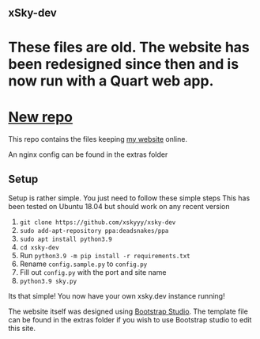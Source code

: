 ## xSky-dev

# These files are old. The website has been redesigned since then and is now run with a Quart web app.
# [New repo](https://github.com/xskyyy/xsky-dev)

This repo contains the files keeping [my website](https://xsky.dev) online.

An nginx config can be found in the extras folder

## Setup
Setup is rather simple. You just need to follow these simple steps
This has been tested on Ubuntu 18.04 but should work on any recent version

1. `git clone https://github.com/xskyyy/xsky-dev`
2. `sudo add-apt-repository ppa:deadsnakes/ppa`
3. `sudo apt install python3.9`
4. `cd xsky-dev`
5. Run `python3.9 -m pip install -r requirements.txt`
6. Rename `config.sample.py` to `config.py`
7. Fill out `config.py` with the port and site name
8. `python3.9 sky.py`

Its that simple! 
You now have your own xsky.dev instance running!

The website itself was designed using [Bootstrap Studio](https://bootstrapstudio.io/).
The template file can be found in the extras folder if you wish to use Bootstrap studio to edit this site.
